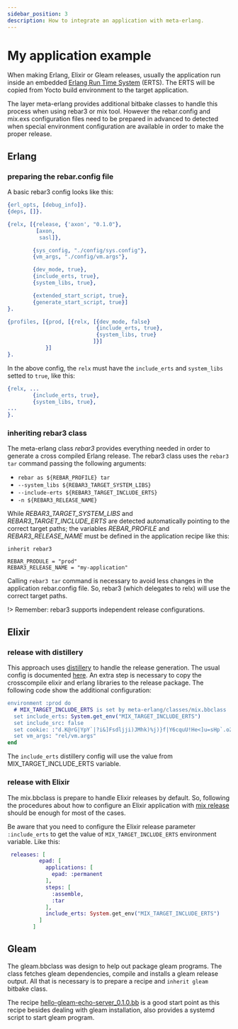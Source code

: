 ```yaml
---
sidebar_position: 3
description: How to integrate an application with meta-erlang.
---
```


# My application example

When making Erlang, Elixir or Gleam releases, usually the application run inside
an embedded
[Erlang Run Time System](https://erlang.org/doc/apps/erts/users_guide.html)
(ERTS). The ERTS will be copied from Yocto build environment to the target
application.

The layer meta-erlang provides additional bitbake classes to handle this process
when using rebar3 or mix tool. However the rebar.config and mix.exs
configuration files need to be prepared in advanced to detected when special
environment configuration are available in order to make the proper release.

## Erlang

### preparing the rebar.config file

A basic rebar3 config looks like this:

```erlang
{erl_opts, [debug_info]}.
{deps, []}.

{relx, [{release, {'axon', "0.1.0"},
         [axon,
          sasl]},

        {sys_config, "./config/sys.config"},
        {vm_args, "./config/vm.args"},

        {dev_mode, true},
        {include_erts, true},
        {system_libs, true},

        {extended_start_script, true},
        {generate_start_script, true}]
}.

{profiles, [{prod, [{relx, [{dev_mode, false}
                            {include_erts, true},
                            {system_libs, true}
                           ]}]
            }]
}.
```

In the above config, the `relx` must have the `include_erts` and `system_libs`
setted to `true`, like this:

```erlang
{relx, ...
        {include_erts, true},
        {system_libs, true},
...
}.
```

### inheriting rebar3 class

The meta-erlang class _rebar3_ provides everything needed in order to generate a
cross compiled Erlang release. The rebar3 class uses the `rebar3 tar` command
passing the following arguments:

- `rebar as ${REBAR_PROFILE} tar`
- `--system_libs ${REBAR3_TARGET_SYSTEM_LIBS}`
- `--include-erts ${REBAR3_TARGET_INCLUDE_ERTS}`
- `-n ${REBAR3_RELEASE_NAME}`

While _REBAR3_TARGET_SYSTEM_LIBS_ and _REBAR3_TARGET_INCLUDE_ERTS_ are detected
automatically pointing to the correct target paths; the variables
_REBAR_PROFILE_ and _REBAR3_RELEASE_NAME_ must be defined in the application
recipe like this:

```bitbake
inherit rebar3

REBAR_PRODULE = "prod"
REBAR3_RELEASE_NAME = "my-application"
```

Calling `rebar3 tar` command is necessary to avoid less changes in the
application rebar.config file. So, rebar3 (which delegates to relx) will use the
correct target paths.

!> Remember: rebar3 supports independent release configurations.

## Elixir

### release with distillery

This approach uses [distillery](https://github.com/bitwalker/distillery) to
handle the release generation. The usual config is documented
[here](https://hexdocs.pm/distillery/introduction/installation.html). An extra
step is necessary to copy the crosscompile elixir and erlang libraries to the
release package. The following code show the additional configuration:

```erlang
environment :prod do
  # MIX_TARGET_INCLUDE_ERTS is set by meta-erlang/classes/mix.bbclass
  set include_erts: System.get_env("MIX_TARGET_INCLUDE_ERTS")
  set include_src: false
  set cookie: :"d.K@rG|YpY`|?i&]Fsdljji)JMhk)%j)}f|Y6cquU!He<]u=sHp`.o2p[I3ee]gD"
  set vm_args: "rel/vm.args"
end
```

The `include_erts` distillery config will use the value from
MIX_TARGET_INCLUDE_ERTS variable.

### release with Elixir

The mix.bbclass is prepare to handle Elixir releases by default. So, following
the procedures about how to configure an Elixir application with
[mix release](https://hexdocs.pm/mix/Mix.Tasks.Release.html) should be enough
for most of the cases.

Be aware that you need to configure the Elixir release parameter `:include_erts`
to get the value of `MIX_TARGET_INCLUDE_ERTS` environment variable. Like this:

```elixir
 releases: [
          epad: [
            applications: [
              epad: :permanent
            ],
            steps: [
              :assemble,
              :tar
            ],
            include_erts: System.get_env("MIX_TARGET_INCLUDE_ERTS")
          ]
        ]
```

## Gleam

The gleam.bbclass was design to help out package gleam programs. The class
fetches gleam dependencies, compile and installs a gleam release output. All
that is necessary is to prepare a recipe and `inherit gleam` bitbake class.

The recipe
[hello-gleam-echo-server_0.1.0.bb](https://github.com/meta-erlang/meta-erlang/tree/master/recipes-examples/hello-gleam-echo-server/hello-gleam-echo-server_0.1.0.bb)
is a good start point as this recipe besides dealing with gleam installation,
also provides a systemd script to start gleam program.
